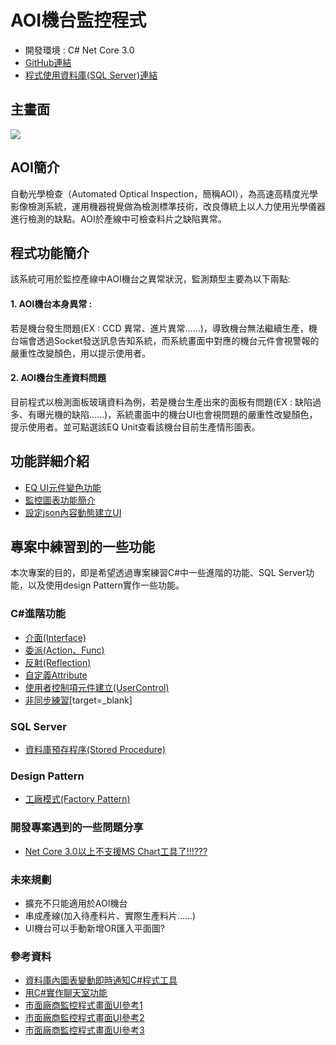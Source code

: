 # AOI機台監控程式
- 開發環境 : C# Net Core 3.0
- [GitHub連結](https://github.com/Guang-Chiun/MonitorSystem)
- [程式使用資料庫(SQL Server)連結](https://drive.google.com/file/d/1xvTrdltPyeFT5Z-mevcanZZjB6h7T2AH/view)


## 主畫面
![](https://i.imgur.com/MPB9q5U.gif)


## AOI簡介
自動光學檢查（Automated Optical Inspection，簡稱AOI），為高速高精度光學影像檢測系統，運用機器視覺做為檢測標準技術，改良傳統上以人力使用光學儀器進行檢測的缺點。AOI於產線中可檢查料片之缺陷異常。


## 程式功能簡介
該系統可用於監控產線中AOI機台之異常狀況，監測類型主要為以下兩點:


#### 1. AOI機台本身異常 : 
若是機台發生問題(EX : CCD 異常、進片異常......)，導致機台無法繼續生產，機台端會透過Socket發送訊息告知系統，而系統畫面中對應的機台元件會視警報的嚴重性改變顏色，用以提示使用者。

#### 2. AOI機台生產資料問題
目前程式以檢測面板玻璃資料為例，若是機台生產出來的面板有問題(EX : 缺陷過多、有曝光機的缺陷......)，系統畫面中的機台UI也會視問題的嚴重性改變顏色，提示使用者。並可點選該EQ Unit查看該機台目前生產情形圖表。


## 功能詳細介紹
- [EQ UI元件變色功能](https://hackmd.io/@TaNq7dHGRLWgeV6SVPERyQ/HytbFwXNt)
- [監控圖表功能簡介](https://hackmd.io/@TaNq7dHGRLWgeV6SVPERyQ/r1-5IfVVF)
- [設定json內容動態建立UI](https://hackmd.io/@TaNq7dHGRLWgeV6SVPERyQ/rkIz4E4VK)

 
## 專案中練習到的一些功能
本次專案的目的，即是希望透過專案練習C#中一些進階的功能、SQL Server功能，以及使用design Pattern實作一些功能。

### C#進階功能
- [介面(Interface)](https://hackmd.io/@TaNq7dHGRLWgeV6SVPERyQ/By_wtSVNt) 
- [委派(Action、Func)](https://hackmd.io/@TaNq7dHGRLWgeV6SVPERyQ/Hkc7aIVVt)
- [反射(Reflection)](https://hackmd.io/@TaNq7dHGRLWgeV6SVPERyQ/BJgLdP4Vt)
- [自定義Attribute](https://hackmd.io/@TaNq7dHGRLWgeV6SVPERyQ/SJGW0o44K)
- [使用者控制項元件建立(UserControl)](https://hackmd.io/@TaNq7dHGRLWgeV6SVPERyQ/r1LzsCH4F)
- [非同步練習](https://hackmd.io/@TaNq7dHGRLWgeV6SVPERyQ/By6HCyI4F)[target=_blank]

### SQL Server
- [資料庫預存程序(Stored Procedure)](https://hackmd.io/@TaNq7dHGRLWgeV6SVPERyQ/r1BqygLNY)

### Design Pattern
- [工廠模式(Factory Pattern)](https://hackmd.io/@TaNq7dHGRLWgeV6SVPERyQ/Hyy_VgL4K)

### 開發專案遇到的一些問題分享
- [Net Core 3.0以上不支援MS Chart工具了!!!???](https://hackmd.io/@TaNq7dHGRLWgeV6SVPERyQ/BkpjEx8EF)



### 未來規劃
- 擴充不只能適用於AOI機台
- 串成產線(加入待產料片、實際生產料片......)
- UI機台可以手動新增OR匯入平面圖?



### 參考資料
- [資料庫內圖表變動即時通知C#程式工具](https://github.com/christiandelbianco/monitor-table-change-with-sqltabledependency)
- [用C#實作聊天室功能](https://github.com/yinyoupoet/chatRoomTest)
- [市面廠商監控程式畫面UI參考1](http://www.kingroupsys.com/index.php?option=module&lang=cht&task=pageinfo&id=37&index=4)
- [市面廠商監控程式畫面UI參考2](https://www.youmelive.com/keji/346520.html)
- [市面廠商監控程式畫面UI參考3](https://www.wavejet.com.tw/%e5%b7%a5%e6%a5%ad4-0-%e6%99%ba%e8%83%bd%e5%b7%a5%e5%bb%a0-%e8%a8%ad%e5%82%99%e7%8b%80%e6%85%8b%e7%9b%a3%e6%8e%a7%e5%b0%88%e5%8d%80/)